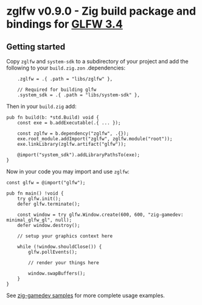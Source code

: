 # zglfw v0.9.0 - Zig build package and bindings for [GLFW 3.4](https://github.com/glfw/glfw/releases/tag/3.4)

## Getting started

Copy `zglfw` and `system-sdk` to a subdirectory of your project and add the following to your `build.zig.zon` .dependencies:
```zig
    .zglfw = .{ .path = "libs/zglfw" },
    
    // Required for building glfw
    .system_sdk = .{ .path = "libs/system-sdk" },
```

Then in your `build.zig` add:
```zig
pub fn build(b: *std.Build) void {
    const exe = b.addExecutable(.{ ... });

    const zglfw = b.dependency("zglfw", .{});
    exe.root_module.addImport("zglfw", zglfw.module("root"));
    exe.linkLibrary(zglfw.artifact("glfw"));

    @import("system_sdk").addLibraryPathsTo(exe);
}
```

Now in your code you may import and use `zglfw`:
```zig
const glfw = @import("glfw");

pub fn main() !void {
    try glfw.init();
    defer glfw.terminate();

    const window = try glfw.Window.create(600, 600, "zig-gamedev: minimal_glfw_gl", null);
    defer window.destroy();

    // setup your graphics context here

    while (!window.shouldClose()) {
        glfw.pollEvents();

        // render your things here
        
        window.swapBuffers();
    }
}
```

See [zig-gamedev samples](https://github.com/zig-gamedev/zig-gamedev/tree/main/samples) for more complete usage examples.
